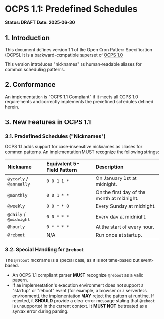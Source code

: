 # OCPS 1.1: Predefined Schedules

**Status: DRAFT**
**Date: 2025-06-30**

## 1. Introduction

This document defines version 1.1 of the Open Cron Pattern Specification (OCPS). It is a backward-compatible superset of [OCPS 1.0](./1.0.md).

This version introduces "nicknames" as human-readable aliases for common scheduling patterns.

## 2. Conformance

An implementation is "OCPS 1.1 Compliant" if it meets all OCPS 1.0 requirements and correctly implements the predefined schedules defined herein.

## 3. New Features in OCPS 1.1

### 3.1. Predefined Schedules ("Nicknames")

OCPS 1.1 adds support for case-insensitive nicknames as aliases for common patterns. An implementation MUST recognize the following strings:

| Nickname | Equivalent 5-Field Pattern | Description |
| :--- | :--- | :--- |
| `@yearly` / `@annually`| `0 0 1 1 *` | On January 1st at midnight. |
| `@monthly` | `0 0 1 * *` | On the first day of the month at midnight. |
| `@weekly` | `0 0 * * 0` | Every Sunday at midnight. |
| `@daily` / `@midnight` | `0 0 * * *` | Every day at midnight. |
| `@hourly` | `0 * * * *` | At the start of every hour. |
| `@reboot` | N/A | Run once at startup. |

### 3.2. Special Handling for `@reboot`

The `@reboot` nickname is a special case, as it is not time-based but event-based.

* An OCPS 1.1 compliant parser **MUST** recognize `@reboot` as a valid pattern.
* If an implementation's execution environment does not support a "startup" or "reboot" event (for example, a browser or a serverless environment), the implementation **MAY** reject the pattern at runtime. If rejected, it **SHOULD** provide a clear error message stating that `@reboot` is unsupported in the current context. It **MUST NOT** be treated as a syntax error during parsing.